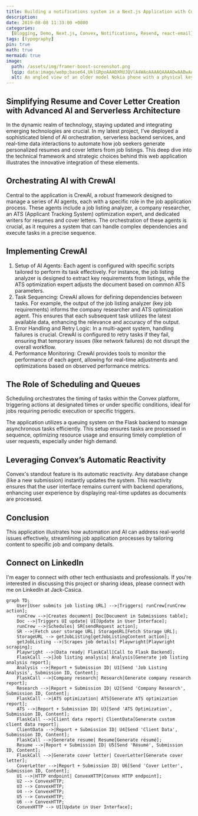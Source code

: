 ```yaml
---
title: Building a notifications system in a Next.js Application with Convex
description:
date: 2019-08-08 11:33:00 +0800
categories:
  [Blogging, Demo, Next.js, Convex, Notifications, Resend, react-email]
tags: [typography]
pin: true
math: true
mermaid: true
image:
  path: /assets/img/framer-boost-screenshot.png
  lqip: data:image/webp;base64,UklGRpoAAABXRUJQVlA4WAoAAAAQAAAADwAABwAAQUxQSDIAAAARL0AmbZurmr57yyIiqE8oiG0bejIYEQTgqiDA9vqnsUSI6H+oAERp2HZ65qP/VIAWAFZQOCBCAAAA8AEAnQEqEAAIAAVAfCWkAALp8sF8rgRgAP7o9FDvMCkMde9PK7euH5M1m6VWoDXf2FkP3BqV0ZYbO6NA/VFIAAAA
  alt: An angled view of an older model Nokia phone with a physical keyboard, displaying a spreadsheet application on its screen. The spreadsheet contains text in the first row that reads 'WHERE YOU AT' in column A and 'HOLLA WHEN YOU GET THIS' in column B, indicating a playful or informal message.
---
```


## Simplifying Resume and Cover Letter Creation with Advanced AI and Serverless Architecture

In the dynamic realm of technology, staying updated and integrating emerging technologies are crucial. In my latest project, I've deployed a sophisticated blend of AI orchestration, serverless backend services, and real-time data interactions to automate how job seekers generate personalized resumes and cover letters from job listings. This deep dive into the technical framework and strategic choices behind this web application illustrates the innovative integration of these elements.

## Orchestrating AI with CrewAI

Central to the application is CrewAI, a robust framework designed to manage a series of AI agents, each with a specific role in the job application process. These agents include a job listing analyzer, a company researcher, an ATS (Applicant Tracking System) optimization expert, and dedicated writers for resumes and cover letters. The orchestration of these agents is crucial, as it requires a system that can handle complex dependencies and execute tasks in a precise sequence.

## Implementing CrewAI

1. Setup of AI Agents:
   Each agent is configured with specific scripts tailored to perform its task effectively. For instance, the job listing analyzer is designed to extract key requirements from listings, while the ATS optimization expert adjusts the document based on common ATS parameters.
2. Task Sequencing:
   CrewAI allows for defining dependencies between tasks. For example, the output of the job listing analyzer (key job requirements) informs the company researcher and ATS optimization agent. This ensures that each subsequent task utilizes the latest available data, enhancing the relevance and accuracy of the output.
3. Error Handling and Retry Logic:
   In a multi-agent system, handling failures is crucial. CrewAI is configured to retry tasks if they fail, ensuring that temporary issues (like network failures) do not disrupt the overall workflow.
4. Performance Monitoring:
   CrewAI provides tools to monitor the performance of each agent, allowing for real-time adjustments and optimizations based on observed performance metrics.

## The Role of Scheduling and Queues

Scheduling orchestrates the timing of tasks within the Convex platform, triggering actions at designated times or under specific conditions, ideal for jobs requiring periodic execution or specific triggers.

The application utilizes a queuing system on the Flask backend to manage asynchronous tasks efficiently. This setup ensures tasks are processed in sequence, optimizing resource usage and ensuring timely completion of user requests, especially under high demand.

## Leveraging Convex’s Automatic Reactivity

Convex's standout feature is its automatic reactivity. Any database change (like a new submission) instantly updates the system. This reactivity ensures that the user interface remains current with backend operations, enhancing user experience by displaying real-time updates as documents are processed.

## Conclusion

This application illustrates how automation and AI can address real-world issues effectively, streamlining job application processes by tailoring content to specific job and company details.

## Connect on LinkedIn

I'm eager to connect with other tech enthusiasts and professionals. If you're interested in discussing this project or sharing ideas, please connect with me on LinkedIn at Jack-Casica.

```mermaid
graph TD;
    User[User submits job listing URL] -->|Triggers| runCrew[runCrew action];
    runCrew -->|Creates document| Doc[Document in Submissions table];
    Doc -->|Triggers UI update| UI[Update in User Interface];
    runCrew -->|Schedules| SR[sendRequest action];
    SR -->|Fetch user storage URL| StorageURL[Fetch Storage URL];
    StorageURL --> getJobListing[getJobListingContent action];
    getJobListing -->|Scrapes job details| Playwright[Playwright scraping];
    Playwright -->|Data ready| FlaskCall[Call to Flask Backend];
    FlaskCall -->|Job listing analysis| Analysis[Generate job listing analysis report];
    Analysis -->|Report + Submission ID| U1[Send 'Job Listing Analysis', Submission ID, Content];
    FlaskCall -->|Company research| Research[Generate company research report];
    Research -->|Report + Submission ID| U2[Send 'Company Research', Submission ID, Content];
    FlaskCall -->|ATS optimization| ATS[Generate ATS optimization report];
    ATS -->|Report + Submission ID| U3[Send 'ATS Optimization', Submission ID, Content];
    FlaskCall -->|Client data report| ClientData[Generate custom client data report];
    ClientData -->|Report + Submission ID| U4[Send 'Client Data', Submission ID, Content];
    FlaskCall -->|Generate resume| Resume[Generate résumé];
    Resume -->|Report + Submission ID| U5[Send 'Résumé', Submission ID, Content];
    FlaskCall -->|Generate cover letter| CoverLetter[Generate cover letter];
    CoverLetter -->|Report + Submission ID| U6[Send 'Cover Letter', Submission ID, Content];
    U1 -->|HTTP endpoint| ConvexHTTP[Convex HTTP endpoint];
    U2 --> ConvexHTTP;
    U3 --> ConvexHTTP;
    U4 --> ConvexHTTP;
    U5 --> ConvexHTTP;
    U6 --> ConvexHTTP;
    ConvexHTTP --> UI[Update in User Interface];



```

